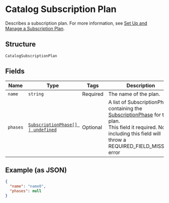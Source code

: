 
# Catalog Subscription Plan

Describes a subscription plan. For more information, see
[Set Up and Manage a Subscription Plan](https://developer.squareup.com/docs/subscriptions-api/setup-plan).

## Structure

`CatalogSubscriptionPlan`

## Fields

| Name | Type | Tags | Description |
|  --- | --- | --- | --- |
| `name` | `string` | Required | The name of the plan. |
| `phases` | [`SubscriptionPhase[] \| undefined`](../../doc/models/subscription-phase.md) | Optional | A list of SubscriptionPhase containing the [SubscriptionPhase](../../doc/models/subscription-phase.md) for this plan.<br>This field it required. Not including this field will throw a REQUIRED_FIELD_MISSING error |

## Example (as JSON)

```json
{
  "name": "name0",
  "phases": null
}
```

